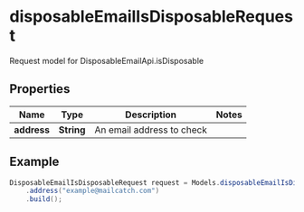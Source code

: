 # disposableEmailIsDisposableRequest

Request model for DisposableEmailApi.isDisposable

## Properties

Name | Type | Description | Notes
---- | ---- | ----------- | -----
**address** | **String**| An email address to check |

## Example
```java
DisposableEmailIsDisposableRequest request = Models.disposableEmailIsDisposableRequest()
    .address("example@mailcatch.com")
    .build();
```

